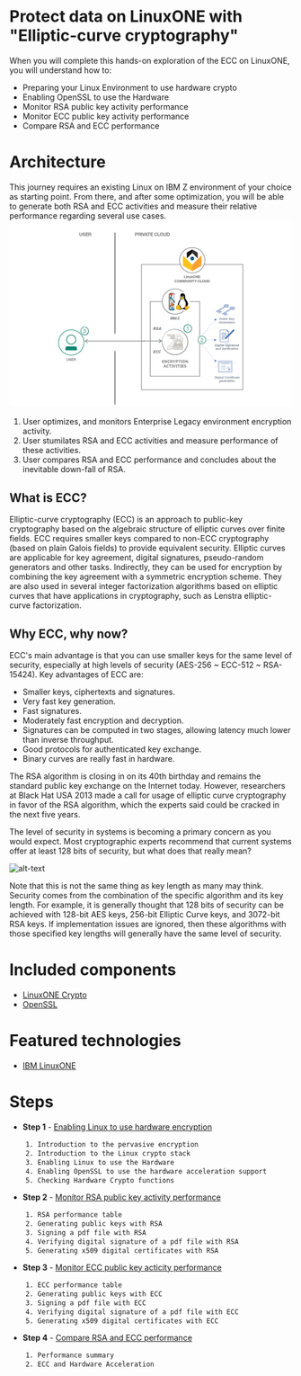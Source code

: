 # Protect data on LinuxONE with "Elliptic-curve cryptography"

When you will complete this hands-on exploration of the ECC on LinuxONE, you will understand how to:
* Preparing your Linux Environment to use hardware crypto
* Enabling OpenSSL to use the Hardware
* Monitor RSA public key activity performance
* Monitor ECC public key activity performance
* Compare RSA and ECC performance

# Architecture
This journey requires an existing Linux on IBM Z environment of your choice as starting point. From there, and after some optimization, you will be able to generate both RSA and ECC activities and measure their relative performance regarding several use cases.
![alt-text](https://github.com/IBM/ibm-z-elliptic-curve-cryptography/blob/master/images/linuxone-ecc.png)

1. User optimizes, and monitors Enterprise Legacy environment encryption activity.
2. User stumilates RSA and ECC activities and measure performance of these activities.
3. User compares RSA and ECC performance and concludes about the inevitable down-fall of RSA.

## What is ECC?
Elliptic-curve cryptography (ECC) is an approach to public-key cryptography based on the algebraic structure of elliptic curves over finite fields. ECC requires smaller keys compared to non-ECC cryptography (based on plain Galois fields) to provide equivalent security. Elliptic curves are applicable for key agreement, digital signatures, pseudo-random generators and other tasks. Indirectly, they can be used for encryption by combining the key agreement with a symmetric encryption scheme. They are also used in several integer factorization algorithms based on elliptic curves that have applications in cryptography, such as Lenstra elliptic-curve factorization.

## Why ECC, why now?
ECC's main advantage is that you can use smaller keys for the same level of security, especially at high levels of security (AES-256 ~ ECC-512 ~ RSA-15424). Key advantages of ECC are:
* Smaller keys, ciphertexts and signatures.
* Very fast key generation.
* Fast signatures.
* Moderately fast encryption and decryption.
* Signatures can be computed in two stages, allowing latency much lower than inverse throughput.
* Good protocols for authenticated key exchange.
* Binary curves are really fast in hardware.

The RSA algorithm is closing in on its 40th birthday and remains the standard public key exchange on the Internet today. However, researchers at Black Hat USA 2013 made a call for usage of elliptic curve cryptography in favor of the RSA algorithm, which the experts said could be cracked in the next five years.

The level of security in systems is becoming a primary concern as you would expect. Most cryptographic experts recommend that current systems offer at least 128 bits of security, but what does that really mean? 

![alt-text](https://www.globalsign.com/files/1714/3284/2298/key-size-comparison.jpg)

Note that this is not the same thing as key length as many may think. Security comes from the combination of the specific algorithm and its key length. For example, it is generally thought that 128 bits of security can be achieved with 128-bit AES keys, 256-bit Elliptic Curve keys, and 3072-bit RSA keys. If implementation issues are ignored, then these algorithms with those specified key lengths will generally have the same level of security.

# Included components
* [LinuxONE Crypto](https://www.ibm.com/it-infrastructure/linuxone/capabilities/secure-cloud)
* [OpenSSL](https://www.openssl.org/)

# Featured technologies
* [IBM LinuxONE](https://www.ibm.com/it-infrastructure/linuxone)

# Steps

* **Step 1** - [Enabling Linux to use hardware encryption](https://github.com/IBM/ibm-z-elliptic-curve-cryptography/blob/master/linux-crypto.md)
```
    1. Introduction to the pervasive encryption
    2. Introduction to the Linux crypto stack
    3. Enabling Linux to use the Hardware
    4. Enabling OpenSSL to use the hardware acceleration support
    5. Checking Hardware Crypto functions
  ```  

* **Step 2** - [Monitor RSA public key activity performance](https://github.com/IBM/ibm-z-elliptic-curve-cryptography/blob/master/rsa-lab.md)
```
    1. RSA performance table
    2. Generating public keys with RSA
    3. Signing a pdf file with RSA
    4. Verifying digital signature of a pdf file with RSA
    5. Generating x509 digital certificates with RSA
```    

* **Step 3** - [Monitor ECC public key acticity performance](https://github.com/IBM/ibm-z-elliptic-curve-cryptography/blob/master/ecc-lab.md)
```
    1. ECC performance table
    2. Generating public keys with ECC
    3. Signing a pdf file with ECC
    4. Verifying digital signature of a pdf file with ECC
    5. Generating x509 digital certificates with ECC
```    

* **Step 4** - [Compare RSA and ECC performance](https://github.com/IBM/ibm-z-elliptic-curve-cryptography/blob/master/rsa-versus-ecc.md)
```
    1. Performance summary
    2. ECC and Hardware Acceleration
```
